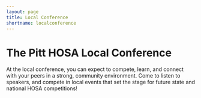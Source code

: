 ```yaml
---
layout: page
title: Local Conference
shortname: localconference
---
```


# The Pitt HOSA Local Conference

At the local conference, you can expect to compete, learn, and connect with your peers in a strong, community environment.  Come to listen to speakers, and compete in local events that set the stage for future state and national HOSA competitions!
